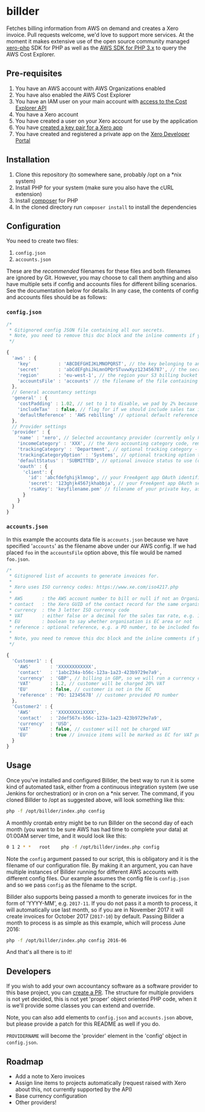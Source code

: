 # billder
Fetches billing information from AWS on demand and creates a Xero invoice. Pull requests welcome, we'd love to support more services. At the moment it makes extensive use of the open source community managed [xero-php](https://github.com/calcinai/xero-php) SDK for PHP as well as the [AWS SDK for PHP 3.x](https://docs.aws.amazon.com/aws-sdk-php/v3/api/) to query the AWS Cost Explorer.

## Pre-requisites

1. You have an AWS account with AWS Organizations enabled
2. You have also enabled the AWS Cost Explorer
3. You have an IAM user on your main account with [access to the Cost Explorer API](https://docs.aws.amazon.com/awsaccountbilling/latest/aboutv2/billing-permissions-ref.html#example-policy-ce-api)
4. You have a Xero account
5. You have created a user on your Xero account for use by the application
6. You have [created a key pair for a Xero app](https://developer.xero.com/documentation/api-guides/create-publicprivate-key)
7. You have created and registered a private app on the [Xero Developer Portal](https://developer.xero.com/myapps)

## Installation

1. Clone this repository (to somewhere sane, probably /opt on a \*nix system)
2. Install PHP for your system (make sure you also have the cURL extension)
3. Install [composer](https://getcomposer.org/) for PHP
3. In the cloned directory run `composer install` to install the dependencies

## Configuration

You need to create two files:

1. `config.json`
2. `accounts.json`

These are the *recommended* filenames for these files and both filenames are ignored by Git. However, you may choose to call them anything and also have multiple sets if config and accounts files for different billing scenarios. See the documentation below for details. In any case, the contents of config and accounts files should be as follows:

### `config.json`

```javascript
/*
 * Gitignored config JSON file containing all our secrets.
 * Note, you need to remove this doc block and the inline comments if you use this as a template.
 */

{
  'aws' : {
    'key'          : 'ABCDEFGHIJKLMNOPQRST', // the key belonging to an IAM user with access to billing reports
    'secret'       : 'abCdEFghiJkLmnOPQrSTuvwXyz123456787', // the secret associated with the above key
    'region'       : 'eu-west-1', // the region your S3 billing bucket is in
    'accountsFile' : 'accounts' // the filename of the file containing your accounts to bill data (see below)
  },
  // General accountancy settings
  'general' : {
    'costPadding' : 1.02, // set to 1 to disable, we pad by 2% because AWS convert to GBP with Visa rate
    'includeTax'  : false, // flag for if we should include sales tax in rebilling or not
    'defaultReference' : 'AWS rebilling' // optional default reference to add to all invoices without a reference (see below for per-account references)
  },
  // Provider settings
  'provider' : {
    'name' : 'xero', // Selected accountancy provider (currently only FreeAgent)
    'incomeCategory' : 'XXX', // the Xero accounting category code, remove if not required
    'trackingCategory' : 'Department', // optional tracking category - if you provide one, you must also provide the option to use:
    'trackingCategoryOption' : 'Systems', // optional tracking option to apply to line items
    'defaultStatus' : 'SUBMITTED', // optional invoice status to use (defaults to 'DRAFT')
    'oauth' : {
      'client': {
        'id': 'abcfdefghijklmnop', // your FreeAgent app OAuth identifier
        'secret': '123ghjk4567jkhabbja', // your FreeAgent app OAuth secret
        'rsaKey': 'keyfilename.pem' // filename of your private key, assumes repo / app root is location
      }
    }
  }
}
```

### `accounts.json`

In this example the accounts data file is `accounts.json` because we have specified '`accounts`' as the filename above under our AWS config. If we had placed `foo` in the `accountsFile` option above, this file would be named `foo.json`.

```javascript
/*
 * Gitignored list of accounts to generate invoices for.
 *
 * Xero uses ISO currency codes: https://www.xe.com/iso4217.php
 *
 * AWS       : the AWS account number to bill or null if not an Organizations account
 * contact   : the Xero GUID of the contact record for the same organisation
 * currency  : the 3 letter ISO currency code
 * VAT       : either false or a decimal for the sales tax rate, e.g. 1.2 for 20%
 * EU        : boolean to say whether organisation is EC area or not
 * reference : optional reference, e.g. a PO number, to be included for this account
 *
 * Note, you need to remove this doc block and the inline comments if you use this as a template.
 */

{
  'Customer1' : {
    'AWS'       : 'XXXXXXXXXXXX',
    'contact'   : '1abc234a-b56c-123a-1a23-423b9729e7a9',
    'currency'  : 'GBP', // billing in GBP, so we will run a currency conversion
    'VAT'       : 1.2, // customer will be charged 20% VAT
    'EU'        : false, // customer is not in the EC
    'reference' : 'PO: 12345678' // customer provided PO number
  },
  'Customer2' : {
    'AWS'       : 'XXXXXXXXiXXXX',
    'contact'   : '2def567x-b56c-123a-1a23-423b9729e7a9',
    'currency'  : 'USD',
    'VAT'       : false, // customer will not be charged VAT
    'EU'        : true // invoice items will be marked as EC for VAT purposes
  }
}
```

## Usage

Once you've installed and configured Billder, the best way to run it is some kind of automated task, either from a continuous integration system (we use Jenkins for orchestration) or in cron on a \*nix server. The command, if you cloned Billder to /opt as suggested above, will look something like this:

```bash
php -f /opt/billder/index.php config
```

A monthly crontab entry might be to run Billder on the second day of each month (you want to be sure AWS has had time to complete your data) at 01:00AM server time, and it would look like this:

```bash
0 1 2 * *	root	php -f /opt/billder/index.php config
```

Note the `config` argument passed to our script, this is obligatory and it is the filename of our configuration file. By making it an argument, you can have multiple instances of Billder running for different AWS accounts with different config files. Our example assumes the config file is `config.json` and so we pass `config` as the filename to the script.

Billder also supports being passed a month to generate invoices for in the form of 'YYYY-MM', e.g. `2017-11`. If you do not pass it a month to process, it will automatically use last month, so if you are in November 2017 it will create invoices for October 2017 (`2017-10`) by default. Passing Billder a month to process is as simple as this example, which will process June 2016:

```bash
php -f /opt/billder/index.php config 2016-06
```

And that's all there is to it!

## Developers

If you wish to add your own accountancy software as a software provider to this base project, you can [create a PR](https://github.com/codeenigma/billder/compare). The structure for multiple providers is not yet decided, this is not yet 'proper' object oriented PHP code, when it is we'll provide some classes you can extend and override.

Note, you can also add elements to `config.json` and `accounts.json` above, but please provide a patch for this README as well if you do.

`PROVIDERNAME` will become the 'provider' element in the 'config' object in `config.json`.

## Roadmap

* Add a note to Xero invoices
* Assign line items to projects automatically (request raised with Xero about this, not currently supported by the API)
* Base currency configuration
* Other providers!
